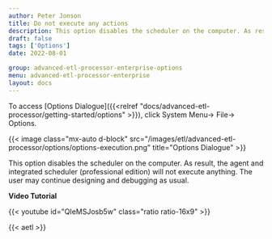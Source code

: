 ```yaml
---
author: Peter Jonson
title: Do not execute any actions
description: This option disables the scheduler on the computer. As result, the agent and integrated scheduler (professional edition) will not execute anything.
draft: false
tags: ['Options']
date: 2022-08-01

group: advanced-etl-processor-enterprise-options
menu: advanced-etl-processor-enterprise
layout: docs
---
```


To access [Options Dialogue]({{<relref "docs/advanced-etl-processor/getting-started/options" >}}), click System Menu-> File-> Options.

{{< image class="mx-auto d-block"  src="/images/etl/advanced-etl-processor/options/options-execution.png" title="Options Dialogue" >}}

This option disables the scheduler on the computer. As result, the agent and integrated scheduler (professional edition) will not execute anything.
The user may continue designing and debugging as usual.

**Video Tutorial**

{{< youtube id="QIeMSJosb5w" class="ratio ratio-16x9" >}}

{{< aetl >}}
